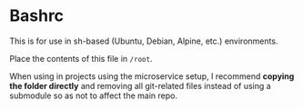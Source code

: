 # Bashrc

This is for use in sh-based (Ubuntu, Debian, Alpine, etc.) environments. 

Place the contents of this file in  `/root`.

When using in projects using the microservice setup, I recommend **copying the folder directly** and removing all 
git-related files instead of 
using a 
submodule so as not to affect the main repo.
